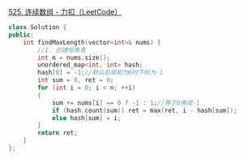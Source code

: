 [525. 连续数组 - 力扣（LeetCode）](https://leetcode.cn/problems/contiguous-array/)

```c++
class Solution {
public:
    int findMaxLength(vector<int>& nums) {
        //1. 创建哈希表
        int n = nums.size();
        unordered_map<int, int> hash;
        hash[0] = -1;//默认前缀和为0时下标为-1
        int sum = 0, ret = 0;
        for (int i = 0; i < n; ++i)
        {
            sum += nums[i] == 0 ? -1 : 1;//等于0换成-1
            if (hash.count(sum)) ret = max(ret, i - hash[sum]);
            else hash[sum] = i;
        }
        return ret;
    }
};
```

